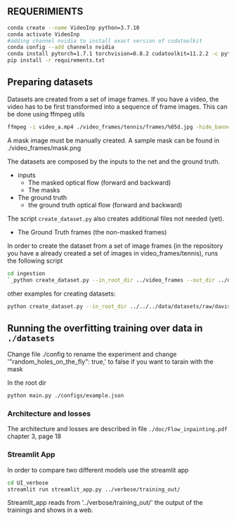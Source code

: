 
## REQUERIMIENTS

```bash
conda create --name VideoInp python=3.7.10
conda activate VideoInp
#adding channel nvidia to install exact version of cudatoolkit
conda config --add channels nvidia
conda install pytorch=1.7.1 torchvision=0.8.2 cudatoolkit=11.2.2 -c pytorch
pip install -r requirements.txt
```

## Preparing datasets


Datasets are created from a set of image frames. If you have a video, the video has to be first transformed into a sequence of frame images. This can be done using ffmpeg 
utils
```bash
ffmpeg -i video_a.mp4 ./video_frames/tennis/frames/%05d.jpg -hide_banner
```
A mask image must be manually created. A sample mask can be 
found in ./video_frames/mask.png

The datasets are composed by the inputs to the net and the ground truth. 
- inputs
  - The masked optical flow (forward and backward)
  - The masks 
- The ground truth
  - the ground truth optical flow (forward and backward)
    
The script `create_dataset.py` also creates additional files not needed (yet).

- The Ground Truth frames (the non-masked frames)

In order to create the dataset from a set of image frames (in the repository you have a already created a set of images 
in video_frames/tennis), runs the following script 

```bash
cd ingestion
`_python create_dataset.py --in_root_dir ../video_frames --out_dir ../dataset  --masking_mode same_template --template_mask ../video_frames/tennis/mask.png --apply_mask_before --H 256 --W 480 --nLevels 2_`
```

other examples for creating datasets:

```bash
python create_dataset.py --in_root_dir ../../../data/datasets/raw/davis_no_mask/ --out_dir ../../../data/datasets/built/davis_noMask_multiscale_3_B  --masking_mode same_template --template_mask /home/gpi/workspace/data/datasets/mask_templates/no_mask.png   --H 256 --W 480 --nLevels 3
```

## Running the  overfitting training over data in `./datasets`

Change file ./config to rename the experiment and change  '"random_holes_on_the_fly": true,' to false if you want to tarain with the 
mask

In the root dir
```bash
python main.py ./configs/example.json 
```

### Architecture and losses
The architecture and losses are described in file `./doc/Flow_inpainting.pdf` chapter 3, page 18

### Streamlit App
In order to compare two different models use the streamlit app

```bash
cd UI_verbose
streamlit run streamlit_app.py ../verbose/training_out/
```

Streamlit_app reads from '../verbose/training_out/' the output of the trainings and shows in a 
web.

